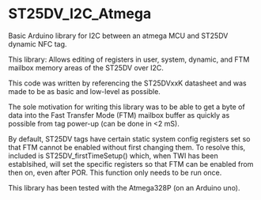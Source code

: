 # ST25DV_I2C_Atmega
Basic Arduino library for I2C between an atmega MCU and ST25DV dynamic NFC tag.


This library: Allows editing of registers in user, system, dynamic, and FTM mailbox memory areas of the ST25DV over I2C. 
   
   This code was written by referencing the ST25DVxxK datasheet and was made to be as basic and low-level as possible.
   
   The sole motivation for writing this library was to be able to get a byte of data into the Fast Transfer Mode (FTM) mailbox buffer as quickly as possible from tag power-up (can be done in <2 mS).
   
   By default, ST25DV tags have certain static system config registers set so that FTM cannot be enabled without first changing them. To resolve this,
   included is ST25DV_firstTimeSetup() which, when TWI has been establsihed, will set the specific registers so that FTM can be enabled from then on, even after POR. This function only needs to be run once.
   
   This library has been tested with the Atmega328P (on an Arduino uno).
